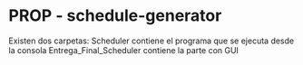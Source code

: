 # PROP - schedule-generator

Existen dos carpetas:  Scheduler contiene el programa que se ejecuta desde la consola  Entrega_Final_Scheduler contiene la parte con GUI

